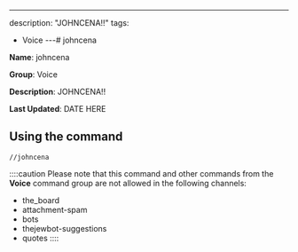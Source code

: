 ---
description: "JOHNCENA!!"
tags:
  - Voice
---# johncena

**Name**: johncena

**Group**: Voice

**Description**: JOHNCENA!!

**Last Updated**: DATE HERE

## Using the command

    //johncena

::::caution Please note that this command and other commands from the **Voice** command group are not allowed in the following channels:
- the_board
- attachment-spam
- bots
- thejewbot-suggestions
- quotes
::::
